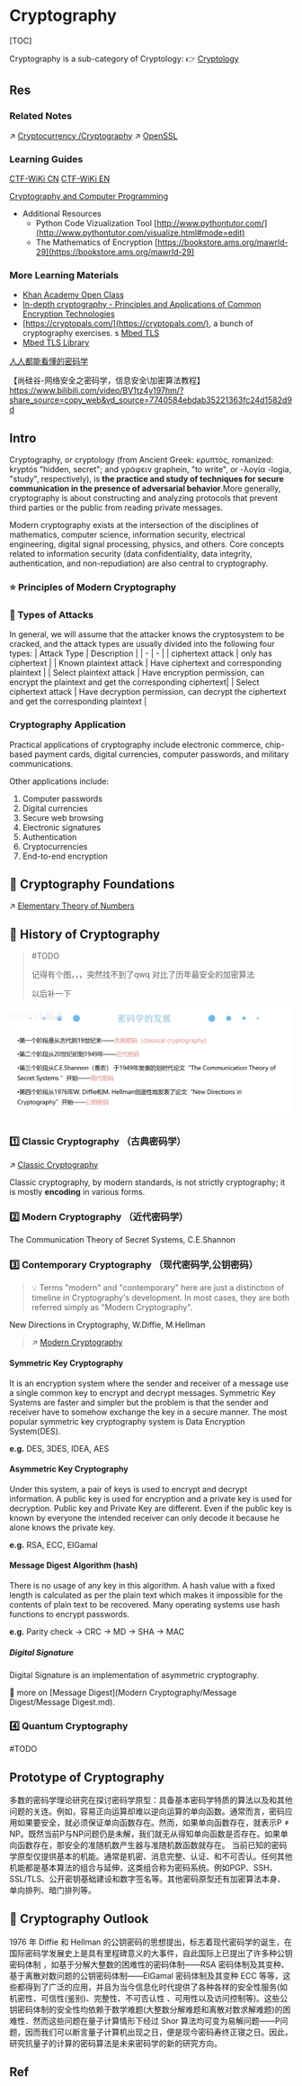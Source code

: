# Cryptography

[TOC]



Cryptography is a sub-category of Cryptology:
👉 [Cryptology](../../Cryptology/Cryptology.md)

## Res
### Related Notes
↗ [Cryptocurrency /Cryptography](../../../🙉%20%20Web3%20&%20Cyrpto/Cyrptocurrency/Cyrptography.md)
↗ [OpenSSL](../../Network%20Security/🏇%20Network%20Security%20Basics%20&%20Protocols/🚉%20Transportation%20Layer%20Security/SSL%20&%20TLS/OpenSSL/OpenSSL.md)


### Learning Guides
[CTF-WiKi CN](https://ctf-wiki.org/crypto/introduction/)
[CTF-WiKi EN](https://ctf-wiki.mahaloz.re)

[Cryptography and Computer Programming](https://macs4200.org/frontmatter.html)
- Additional Resources
	- Python Code Vizualization Tool [http://www.pythontutor.com/](http://www.pythontutor.com/visualize.html#mode=edit)
	- The Mathematics of Encryption [https://bookstore.ams.org/mawrld-29](https://bookstore.ams.org/mawrld-29)

### More Learning Materials
- [Khan Academy Open Class](http://open.163.com/special/Khan/moderncryptography.html)
- [In-depth cryptography - Principles and Applications of Common Encryption Technologies](https://github.com/yuankeyang/python/blob/master/%E3%80%8A%E6%B7%B1%E5%85%A5)
- [https://cryptopals.com/](https://cryptopals.com/), a bunch of cryptography exercises.
s
[Mbed TLS](https://www.trustedfirmware.org/projects/mbed-tls/)
- [Mbed TLS Library](https://github.com/Mbed-TLS/mbedtls)

[人人都能看懂的密码学]( https://github.com/guoshijiang/cryptography )

【尚硅谷-网络安全之密码学，信息安全\加密算法教程】 https://www.bilibili.com/video/BV1tz4y197hm/?share_source=copy_web&vd_source=7740584ebdab35221363fc24d1582d9d



## Intro
Cryptography, or cryptology (from Ancient Greek: κρυπτός, romanized: kryptós "hidden, secret"; and γράφειν graphein, "to write", or -λογία -logia, "study", respectively), is **the practice and study of techniques for secure communication in the presence of adversarial behavior**.More generally, cryptography is about constructing and analyzing protocols that prevent third parties or the public from reading private messages. 

Modern cryptography exists at the intersection of the disciplines of mathematics, computer science, information security, electrical engineering, digital signal processing, physics, and others. Core concepts related to information security (data confidentiality, data integrity, authentication, and non-repudiation) are also central to cryptography.

### ⭐ Principles of Modern Cryptography


### 🔫 Types of Attacks
In general, we will assume that the attacker knows the cryptosystem to be cracked, and the attack types are usually divided into the following four types:
| Attack Type | Description |
| - | - |
| ciphertext attack | only has ciphertext |
| Known plaintext attack | Have ciphertext and corresponding plaintext |
| Select plaintext attack | Have encryption permission, can encrypt the plaintext and get the corresponding ciphertext|
| Select ciphertext attack | Have decryption permission, can decrypt the ciphertext and get the corresponding plaintext |


### Cryptography Application
Practical applications of cryptography include electronic commerce, chip-based payment cards, digital currencies, computer passwords, and military communications.

Other applications include:
1. Computer passwords
2. Digital currencies
3. Secure web browsing
4. Electronic signatures
5. Authentication
6. Cryptocurrencies
7. End-to-end encryption



## 🧮 Cryptography Foundations
↗ [Elementary Theory of Numbers](../../../🔑%20CS_Core/🧮%20Math%20for%20CS/🧊%20Algebra/Elementary%20Theory%20of%20Numbers/Elementary%20Theory%20of%20Numbers.md)



## 🐼 History of Cryptography

> #TODO 
>
> 记得有个图，，，突然找不到了qwq 对比了历年最安全的加密算法
>
> 以后补一下


![](../../../../Assets/Pics/Screenshot%202023-01-22%20at%207.36.34%20PM.png)


### 1️⃣ Classic Cryptography （古典密码学）
↗️ [Classic Cryptography](Classic%20Cryptography/Classic%20Cryptography.md)

Classic cryptography, by modern standards, is not strictly cryptography; it is mostly **encoding** in various forms. 

### 2️⃣ Modern Cryptography （近代密码学）
The Communication Theory of Secret Systems, C.E.Shannon


### 3️⃣ Contemporary Cryptography （现代密码学,公钥密码）

> 💡 Terms "modern" and "contemporary" here are just a distinction of timeline in Cryptography's development. In most cases, they are both referred simply as "Modern Cryptography".


New Directions in Cryptography, W.Diffie, M.Hellman

> ↗️ [Modern Cryptography](Modern%20Cryptography/Modern%20Cryptography.md)


#### Symmetric Key Cryptography
It is an encryption system where the sender and receiver of a message use a single common key to encrypt and decrypt messages. Symmetric Key Systems are faster and simpler but the problem is that the sender and receiver have to somehow exchange the key in a secure manner. The most popular symmetric key cryptography system is Data Encryption System(DES).

**e.g.**
DES, 3DES, IDEA, AES


#### Asymmetric Key Cryptography
Under this system, a pair of keys is used to encrypt and decrypt information. A public key is used for encryption and a private key is used for decryption. Public key and Private Key are different. Even if the public key is known by everyone the intended receiver can only decode it because he alone knows the private key.

**e.g.**
RSA, ECC, EIGamal

#### Message Digest Algorithm (hash)
There is no usage of any key in this algorithm. A hash value with a fixed length is calculated as per the plain text which makes it impossible for the contents of plain text to be recovered. Many operating systems use hash functions to encrypt passwords.

**e.g.**
Parity check -> CRC -> MD -> SHA -> MAC

##### Digital Signature
Digital Signature is an implementation of asymmetric cryptography.

🙈 more on [Message Digest](Modern Cryptography/Message Digest/Message Digest.md). 


### 4️⃣ Quantum Cryptography
#TODO 


## Prototype of Cryptography
多数的密码学理论研究在探讨密码学原型：具备基本密码学特质的算法以及和其他问题的关连。例如，容易正向运算却难以逆向运算的单向函数。通常而言，密码应用如果要安全，就必须保证单向函数存在。然而，如果单向函数存在，就表示P ≠ NP。既然当前P与NP问题仍是未解，我们就无从得知单向函数是否存在。如果单向函数存在，那安全的准随机数产生器与准随机数函数就存在。 当前已知的密码学原型仅提供基本的机能。通常是机密、消息完整、认证、和不可否认。任何其他机能都是基本算法的组合与延伸，这类组合称为密码系统。例如PGP、SSH、SSL/TLS、公开密钥基础建设和数字签名等。其他密码原型还有加密算法本身、单向排列、暗门排列等。



## 🔭 Cryptography Outlook
1976 年 Diffie 和 Hellman 的公钥密码的思想提出，标志着现代密码学的诞生，在国际密码学发展史上是具有里程碑意义的大事件，自此国际上已提出了许多种公钥密码体制 ，如基于分解大整数的困难性的密码体制——RSA 密码体制及其变种、基于离散对数问题的公钥密码体制——ElGamal 密码体制及其变种 ECC 等等，这些都得到了广泛的应用，并且为当今信息化时代提供了各种各样的安全性服务(如机密性、可信性(鉴别)、完整性、不可否认性 、可用性以及访问控制等)。这些公钥密码体制的安全性均依赖于数学难题(大整数分解难题和离散对数求解难题)的困难性．然而这些问题在量子计算情形下经过 Shor 算法均可变为易解问题——P问题，因而我们可以断言量子计算机出现之日，便是现今密码寿终正寝之日。因此，研究抗量子的计算的密码算法是未来密码学的新的研究方向。



## Ref
[1.1 信息摘要算法简介]:https://www.jianshu.com/p/859bc80129eb
[什么是密码学 - 良良工作室的文章 - 知乎]: https://zhuanlan.zhihu.com/p/104408045
[由古论今，三千年加密算法发展史]: https://www.aqniu.com/learn/28166.html
[Digest -- MDN Docs]: https://developer.mozilla.org/en-US/docs/Web/HTTP/Headers/Digest
[Message-Digest Algorithm 5: Overview and How Does it Work?]: https://www.simplilearn.com/tutorials/cyber-security-tutorial/md5-algorithm
[密码学入门（一） - 秘猿科技的文章 - 知乎]:https://zhuanlan.zhihu.com/p/52208681
[密码学的术语、分类]: https://segmentfault.com/a/1190000013533019
[单向函数]:https://blog.csdn.net/hechenggong159/article/details/81038782

